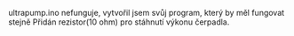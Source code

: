ultrapump.ino nefunguje, vytvořil jsem svůj program, který by měl fungovat stejně
Přidán rezistor(10 ohm) pro stáhnutí výkonu čerpadla.